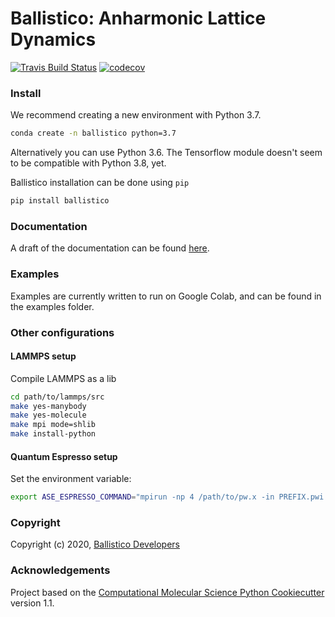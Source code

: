 Ballistico: Anharmonic Lattice Dynamics
==============================
[//]: # (Badges)
[![Travis Build Status](https://travis-ci.com/gbarbalinardo/ballistico.svg?token=EFWyhyp9aQcQnteZBpEr&branch=master)](https://travis-ci.com/gbarbalinardo/ballistico)
[![codecov](https://codecov.io/gh/gbarbalinardo/ballistico/branch/master/graphs/badge.svg?token=tiC2xj2OQG)](https://codecov.io/gh/gbarbalinardo/ballistico/branch/master)



### Install
We recommend creating a new environment with Python 3.7.
```bash
conda create -n ballistico python=3.7
```
Alternatively you can use Python 3.6. The Tensorflow module doesn't seem to be compatible with Python 3.8, yet.

Ballistico installation can be done using `pip`
```bash
pip install ballistico
```


### Documentation

A draft of the documentation can be found [here](http://169.237.38.203/ballistico/).

### Examples

Examples are currently written to run on Google Colab, and can be found in the examples folder.

### Other configurations
#### LAMMPS setup

Compile LAMMPS as a lib
```bash
cd path/to/lammps/src
make yes-manybody
make yes-molecule
make mpi mode=shlib
make install-python
```

#### Quantum Espresso setup

Set the environment variable:
```bash
export ASE_ESPRESSO_COMMAND="mpirun -np 4 /path/to/pw.x -in PREFIX.pwi > PREFIX.pwo"
```

### Copyright

Copyright (c) 2020, [Ballistico Developers](https://github.com/gbarbalinardo/ballistico/graphs/contributors)


### Acknowledgements

Project based on the
[Computational Molecular Science Python Cookiecutter](https://github.com/molssi/cookiecutter-cms) version 1.1.


